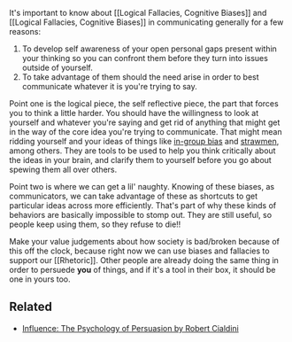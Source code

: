 It's important to know about [[Logical Fallacies, Cognitive Biases]] and [[Logical Fallacies, Cognitive Biases]] in communicating generally for a few reasons:
1. To develop self awareness of your open personal gaps present within your thinking so you can confront them before they turn into issues outside of yourself.
2. To take advantage of them should the need arise in order to best communicate whatever it is you're trying to say.

Point one is the logical piece, the self reflective piece, the part that forces you to think a little harder. You should have the willingness to look at yourself and whatever you're saying and get rid of anything that might get in the way of the core idea you're trying to communicate. That might mean ridding yourself and your ideas of things like [in-group bias](https://yourbias.is/in-group-bias) and [strawmen](https://yourlogicalfallacyis.com/strawman), among others. They are tools to be used to help you think critically about the ideas in your brain, and clarify them to yourself before you go about spewing them all over others.

Point two is where we can get a lil' naughty. Knowing of these biases, as communicators, we can take advantage of these as shortcuts to get particular ideas across more efficiently. That's part of why these kinds of behaviors are basically impossible to stomp out. They are still useful, so people keep using them, so they refuse to die!!

Make your value judgements about how society is bad/broken because of this off the clock, because right now we can use biases and fallacies to support our [[Rhetoric]]. Other people are already doing the same thing in order to persuede **you** of things, and if it's a tool in their box, it should be one in yours too.

Related
---
- [Influence: The Psychology of Persuasion by Robert Cialdini](https://www.amazon.com/Influence-Psychology-Persuasion-Robert-Cialdini/dp/006124189X)